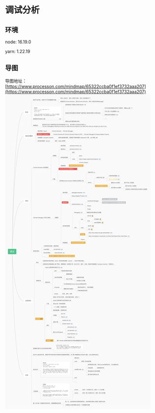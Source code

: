 

# 调试分析

## 环境

node: 16.19.0

yarn: 1.22.19

## 导图
导图地址：[https://www.processon.com/mindmap/65322ccba0f1ef3732aaa207](https://www.processon.com/mindmap/65322ccba0f1ef3732aaa207)
![](./processon.jpg)
